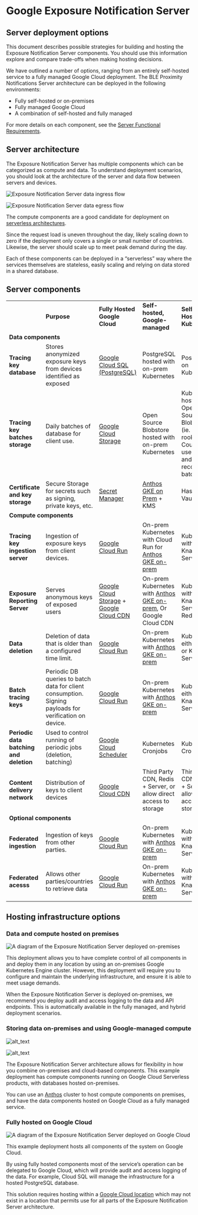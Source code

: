 # Google Exposure Notification Server

## Server deployment options

This document describes possible strategies for building and hosting the
Exposure Notification Server components. You should use this information
explore and compare trade-offs when making hosting decisions.

We have outlined a number of options, ranging from an entirely
self-hosted service to a fully managed Google Cloud deployment. The BLE
Proximity Notifications Server architecture can be deployed in the
following environments:

* Fully self-hosted or on-premises
* Fully managed Google Cloud
* A combination of self-hosted and fully managed

For more details on each
component, see the [Server Functional Requirements](server_functional_requirements.md).

## Server architecture

The Exposure Notification Server has multiple components which can be
categorized as compute and data. To understand deployment scenarios, you should
look at the architecture of the server and data flow between servers and
devices.

![Exposure Notification Server data ingress flow](images/data-ingress.svg "Exposure Notification Server data ingres flow")

![Exposure Notification Server data egress flow](images/data-retrieval.svg "Exposure Notification Server data egress flow")

The compute components are a good candidate for deployment on
[serverless architectures](https://en.wikipedia.org/wiki/Serverless_computing).

Since the request load is uneven throughout the day, likely scaling down to
zero if the deployment only covers a single or small number of countries.
Likewise, the server should scale up to meet peak demand during the day.

Each of these components can be deployed in a “serverless” way where the
services themselves are stateless, easily scaling and relying on data stored
in a shared database.

## Server components

<table>
  <tr>
   <td>
   </td>
   <td><strong>Purpose</strong>
   </td>
   <td><strong>Fully Hosted Google Cloud</strong>
   </td>
   <td><strong>Self-hosted, Google-managed</strong>
   </td>
   <td><strong>Self Hosted Kubernetes</strong>
   </td>
  </tr>
  <tr>
    <td colspan="5">
    <strong>Data components</strong>
    </td>
  </tr>
  <tr>
   <td><strong>Tracing key database</strong>
   </td>
   <td>Stores anonymized exposure keys from devices identified as exposed
   </td>
   <td><a href="https://cloud.google.com/sql/">Google Cloud SQL (PostgreSQL)</a>
   </td>
   <td>PostgreSQL hosted with on-prem Kubernetes
   </td>
   <td>PostgreSQL on Kubernetes
   </td>
  </tr>
  <tr>
   <td><strong>Tracing key batches storage</strong>
   </td>
   <td>Daily batches of database for client use.
   </td>
   <td><a href="https://cloud.google.com/storage/">Google Cloud Storage</a>
   </td>
   <td>Open Source Blobstore hosted with on-prem Kubernetes
   </td>
   <td>Kubernetes hosted Open Source Blobstore (ie. min.io, rook). Could also use Redis and reconstruct batches
   </td>
  </tr>
  <tr>
   <td><strong>Certificate and key storage</strong>
   </td>
   <td>Secure Storage for secrets such as signing, private keys, etc.
   </td>
   <td><a href="https://cloud.google.com/secret-manager">Secret Manager</a>
   </td>
   <td><a href="https://cloud.google.com/anthos">Anthos GKE on Prem</a> + KMS 
   </td>
   <td>HashiCorp Vault 
   </td>
  </tr>
  <tr>
    <td colspan="5">
    <strong>Compute components</strong>
    </td>
  </tr>
  <tr>
   <td><strong>Tracing key ingestion server</strong>
   </td>
   <td>Ingestion of exposure keys from client devices.
   </td>
   <td><a href="https://cloud.google.com/run/">Google Cloud Run</a>
   </td>
   <td>On-prem Kubernetes with Cloud Run for <a href="https://cloud.google.com/anthos">Anthos GKE on-prem</a>
   </td>
   <td>Kubernetes with Knative Serving
   </td>
  </tr>
  <tr>
   <td><strong>Exposure Reporting Server</strong>
   </td>
   <td>Serves anonymous keys of exposed users
   </td>
   <td><a href="https://cloud.google.com/storage/">Google Cloud Storage</a> + <a href="https://cloud.google.com/cdn">Google Cloud CDN</a>
   </td>
   <td>On-prem Kubernetes with <a href="https://cloud.google.com/anthos">Anthos GKE on-prem</a>, Or Google Cloud CDN
   </td>
   <td>Kubernetes with Knative Serving + Redis
   </td>
  </tr>
  <tr>
   <td><strong>Data deletion</strong>
   </td>
   <td>Deletion of data that is older than a configured time limit.
   </td>
   <td><a href="https://cloud.google.com/run/">Google Cloud Run</a>
   </td>
   <td>On-prem Kubernetes with <a href="https://cloud.google.com/anthos">Anthos GKE on-prem</a>
   </td>
   <td>Kubernetes, either a job or Knative Service
   </td>
  </tr>
  <tr>
   <td><strong>Batch tracing keys</strong>
   </td>
   <td>Periodic DB queries to batch data for client consumption.
       Signing payloads for verification on device.
   </td>
   <td><a href="https://cloud.google.com/run/">Google Cloud Run</a>
   </td>
   <td>On-prem Kubernetes with <a href="https://cloud.google.com/anthos">Anthos GKE on-prem</a>
   </td>
   <td>Kubernetes, either job or Knative Service
   </td>
  </tr>
  <tr>
   <td><strong>Periodic data batching and deletion</strong>
   </td>
   <td>Used to control running of periodic jobs (deletion, batching)
   </td>
   <td><a href="https://cloud.google.com/scheduler">Google Cloud Scheduler</a>
   </td>
   <td>Kubernetes Cronjobs
   </td>
   <td>Kubernetes Cronjobs
   </td>
  </tr>
  <tr>
   <td><strong>Content delivery network</strong>
   </td>
   <td>Distribution of keys to client devices
   </td>
   <td><a href="https://cloud.google.com/cdn/">Google Cloud CDN</a>
   </td>
   <td>Third Party CDN, Redis + Server, or allow direct access to storage
   </td>
   <td>Third Party CDN, Redis + Server, or allow direct access to storage
   </td>
  </tr>
  <tr>
    <td colspan="5">
    <strong>Optional components</strong>
    </td>
  </tr>
  <tr>
   <td><strong>Federated ingestion</strong>
   </td>
   <td>Ingestion of keys from other parties.
   </td>
   <td><a href="https://cloud.google.com/run">Google Cloud Run</a>
   </td>
   <td>On-prem Kubernetes with <a href="https://cloud.google.com/anthos">Anthos GKE on-prem</a>
   </td>
   <td>Kubernetes with Knative Serving
   </td>
  </tr>
  <tr>
   <td><strong>Federated acesss</strong>
   </td>
   <td>Allows other parties/countries to retrieve data
   </td>
   <td><a href="https://cloud.google.com/run">Google Cloud Run</a>
   </td>
   <td>On-prem Kubernetes with <a href="https://cloud.google.com/anthos">Anthos GKE on-prem</a>
   </td>
   <td>Kubernetes with Knative Serving
   </td>
  </tr>
</table>

## Hosting infrastructure options

### Data and compute hosted on premises

![A diagram of the Exposure Notification Server deployed on-premises](images/on_prem.png "Exposure Notification Server on-premises deployment")

This deployment allows you to have complete control of all components in
and deploy them in any location by using an on-premises Google Kubernetes
Engine cluster. However, this deployment will require you to
configure and maintain the underlying infrastructure, and ensure it is able to
meet usage demands.

When the Exposure Notification Server is deployed on-premises, we recommend you
deploy audit and access logging to the data and API endpoints. This is
automatically available in the fully managed, and hybrid deployment scenarios.

### Storing data on-premises and using Google-managed compute

![alt_text](images/hybrid_in.png "image_tooltip")

![alt_text](images/hybrid_out.png "image_tooltip")

The Exposure Notification Server architecture allows for flexibility in how you
combine on-premises and cloud-based components. This example deployment has
compute components running on Google Cloud Serverless products, with databases
hosted on-premises.

You can use an [Anthos](https://cloud.google.com/anthos/) cluster to host
compute components on premises, and have the data components hosted on Google
Cloud as a fully managed service.

### Fully hosted on Google Cloud

![A diagram of the Exposure Notification Server deployed on Google Cloud](images/google_cloud_run.png "Exposure Notification Server deployed on Google Cloud")

This example deployment hosts all components of the system on Google Cloud.

By using fully hosted components most of the service’s operation can be
delegated to Google Cloud, which will provide audit and access logging of the
data. For example, Cloud SQL will manage the infrastructure for a hosted
PostgreSQL database.

This solution requires hosting within a
[Google Cloud location](https://cloud.google.com/about/locations) which may not
exist in a location that permits use for all parts of the Exposure
Notification Server architecture.